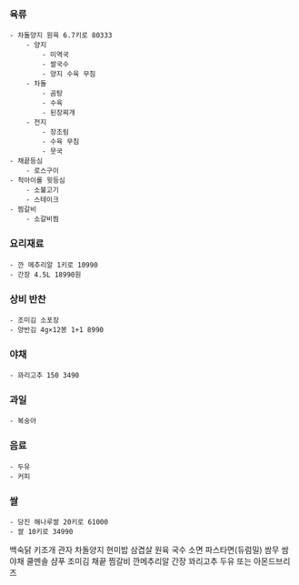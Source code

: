 ### 육류
	- 차돌양지 원육 6.7키로 80333
		- 양지
			- 미역국
			- 쌀국수
			- 양지 수육 무침
		- 차돌
			- 곰탕
			- 수육
			- 된장찌개
		- 전지
			- 장조림
			- 수육 무침
			- 뭇국
	- 채끝등심
		- 로스구이
	- 척아이롤 윗등심
		- 소불고기
		- 스테이크
	- 찜갈비
		- 소갈비찜
		
### 요리재료
	- 깐 메추리알 1키로 10990
	- 간장 4.5L 18990원

### 상비 반찬
	- 조미김 소포장
	- 양반김 4g×12봉 1+1 8990
	
### 야채
	- 꽈리고추 150 3490

### 과일
	- 복숭아

### 음료
	- 두유
	- 커피

### 쌀
	- 당진 해나루쌀 20키로 61000
	- 쌀 10키로 34990


백숙닭
키조개 관자
차돌양지
현미밥
삼겹살 원육
국수 소면
파스타면(듀럼밀)
쌈무
쌈야채
쿨멘솔 샴푸
조미김
채끝
찜갈비
깐메추리알
간장
꽈리고추
두유 또는 아몬드브리즈